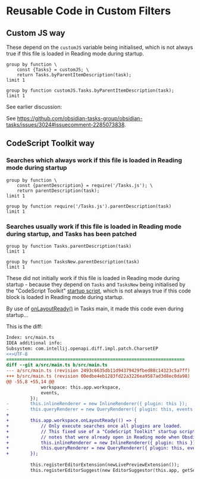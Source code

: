 # Reusable Code in Custom Filters

## Custom JS way

These depend on the `customJS` variable being initialised, which is not always true if this file is loaded in Reading mode during startup.

```tasks
group by function \
    const {Tasks} = customJS; \
    return Tasks.byParentItemDescription(task);
limit 1
```

```tasks
group by function customJS.Tasks.byParentItemDescription(task);
limit 1
```

See earlier discussion:

See <https://github.com/obsidian-tasks-group/obsidian-tasks/issues/3024#issuecomment-2285073838>.

## CodeScript Toolkit way

### Searches which always work if this file is loaded in Reading mode during startup

```tasks
group by function \
    const {parentDescription} = require('/Tasks.js'); \
    return parentDescription(task);
limit 1
```

```tasks
group by function require('/Tasks.js').parentDescription(task)
limit 1
```

### Searches usually work if this file is loaded in Reading mode during startup, and Tasks has been patched

```tasks
group by function Tasks.parentDescription(task)
limit 1
```

```tasks
group by function TasksNew.parentDescription(task)
limit 1
```

These did not initially work if this file is loaded in Reading mode during startup - because they depend on `Tasks` and `TasksNew` being initialised by the "CodeScript Toolkit" [startup script](https://github.com/mnaoumov/obsidian-codescript-toolkit?tab=readme-ov-file#startup-script), which is not always true if this code block is loaded in Reading mode during startup.

By use of [onLayoutReady()](https://docs.obsidian.md/Reference/TypeScript+API/Workspace/onLayoutReady) in Tasks main, it made this code even during startup...

This is the diff:

```diff
Index: src/main.ts
IDEA additional info:
Subsystem: com.intellij.openapi.diff.impl.patch.CharsetEP
<+>UTF-8
===================================================================
diff --git a/src/main.ts b/src/main.ts
--- a/src/main.ts (revision 2493c6635db11d94379429fbed88c14323c5a7ff)
+++ b/src/main.ts (revision 00edbe4eb1283fd22a3226ea9587ad3d8ec0da98)
@@ -55,8 +55,14 @@
             workspace: this.app.workspace,
             events,
         });
-        this.inlineRenderer = new InlineRenderer({ plugin: this });
-        this.queryRenderer = new QueryRenderer({ plugin: this, events });
+
+        this.app.workspace.onLayoutReady(() => {
+            // Only execute searches once all plugins are loaded.
+            // This fixed use of a "CodeScript Toolkit" startup script inside
+            // notes that were already open in Reading mode when Obsdian was starting up.
+            this.inlineRenderer = new InlineRenderer({ plugin: this });
+            this.queryRenderer = new QueryRenderer({ plugin: this, events });
+        });
 
         this.registerEditorExtension(newLivePreviewExtension());
         this.registerEditorSuggest(new EditorSuggestor(this.app, getSettings(), this));

```
